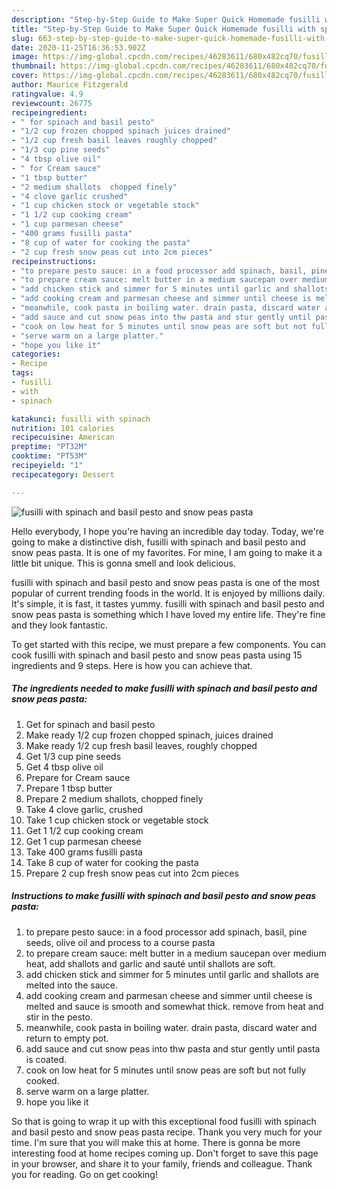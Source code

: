 ```yaml
---
description: "Step-by-Step Guide to Make Super Quick Homemade fusilli with spinach and basil pesto and snow peas pasta"
title: "Step-by-Step Guide to Make Super Quick Homemade fusilli with spinach and basil pesto and snow peas pasta"
slug: 663-step-by-step-guide-to-make-super-quick-homemade-fusilli-with-spinach-and-basil-pesto-and-snow-peas-pasta
date: 2020-11-25T16:36:53.902Z
image: https://img-global.cpcdn.com/recipes/46283611/680x482cq70/fusilli-with-spinach-and-basil-pesto-and-snow-peas-pasta-recipe-main-photo.jpg
thumbnail: https://img-global.cpcdn.com/recipes/46283611/680x482cq70/fusilli-with-spinach-and-basil-pesto-and-snow-peas-pasta-recipe-main-photo.jpg
cover: https://img-global.cpcdn.com/recipes/46283611/680x482cq70/fusilli-with-spinach-and-basil-pesto-and-snow-peas-pasta-recipe-main-photo.jpg
author: Maurice Fitzgerald
ratingvalue: 4.9
reviewcount: 26775
recipeingredient:
- " for spinach and basil pesto"
- "1/2 cup frozen chopped spinach juices drained"
- "1/2 cup fresh basil leaves roughly chopped"
- "1/3 cup pine seeds"
- "4 tbsp olive oil"
- " for Cream sauce"
- "1 tbsp butter"
- "2 medium shallots  chopped finely"
- "4 clove garlic crushed"
- "1 cup chicken stock or vegetable stock"
- "1 1/2 cup cooking cream"
- "1 cup parmesan cheese"
- "400 grams fusilli pasta"
- "8 cup of water for cooking the pasta"
- "2 cup fresh snow peas cut into 2cm pieces"
recipeinstructions:
- "to prepare pesto sauce: in a food processor add spinach, basil, pine seeds, olive oil and process to a course pasta"
- "to prepare cream sauce: melt butter in a medium saucepan over medium heat, add shallots and garlic and sauté until shallots are soft."
- "add chicken stick and simmer for 5 minutes until garlic and shallots are melted into the sauce."
- "add cooking cream and parmesan cheese and simmer until cheese is melted and sauce is smooth and somewhat thick. remove from heat and stir in the pesto."
- "meanwhile, cook pasta in boiling water. drain pasta, discard water and return to empty pot."
- "add sauce and cut snow peas into thw pasta and stur gently until pasta is coated."
- "cook on low heat for 5 minutes until snow peas are soft but not fully cooked."
- "serve warm on a large platter."
- "hope you like it"
categories:
- Recipe
tags:
- fusilli
- with
- spinach

katakunci: fusilli with spinach 
nutrition: 101 calories
recipecuisine: American
preptime: "PT32M"
cooktime: "PT53M"
recipeyield: "1"
recipecategory: Dessert

---
```



![fusilli with spinach and basil pesto and snow peas pasta](https://img-global.cpcdn.com/recipes/46283611/680x482cq70/fusilli-with-spinach-and-basil-pesto-and-snow-peas-pasta-recipe-main-photo.jpg)

Hello everybody, I hope you're having an incredible day today. Today, we're going to make a distinctive dish, fusilli with spinach and basil pesto and snow peas pasta. It is one of my favorites. For mine, I am going to make it a little bit unique. This is gonna smell and look delicious.

fusilli with spinach and basil pesto and snow peas pasta is one of the most popular of current trending foods in the world. It is enjoyed by millions daily. It's simple, it is fast, it tastes yummy. fusilli with spinach and basil pesto and snow peas pasta is something which I have loved my entire life. They're fine and they look fantastic.




To get started with this recipe, we must prepare a few components. You can cook fusilli with spinach and basil pesto and snow peas pasta using 15 ingredients and 9 steps. Here is how you can achieve that.

<!--inarticleads1-->

##### The ingredients needed to make fusilli with spinach and basil pesto and snow peas pasta:

1. Get  for spinach and basil pesto
1. Make ready 1/2 cup frozen chopped spinach, juices drained
1. Make ready 1/2 cup fresh basil leaves, roughly chopped
1. Get 1/3 cup pine seeds
1. Get 4 tbsp olive oil
1. Prepare  for Cream sauce
1. Prepare 1 tbsp butter
1. Prepare 2 medium shallots,  chopped finely
1. Take 4 clove garlic, crushed
1. Take 1 cup chicken stock or vegetable stock
1. Get 1 1/2 cup cooking cream
1. Get 1 cup parmesan cheese
1. Take 400 grams fusilli pasta
1. Take 8 cup of water for cooking the pasta
1. Prepare 2 cup fresh snow peas cut into 2cm pieces




<!--inarticleads2-->

##### Instructions to make fusilli with spinach and basil pesto and snow peas pasta:

1. to prepare pesto sauce: in a food processor add spinach, basil, pine seeds, olive oil and process to a course pasta
1. to prepare cream sauce: melt butter in a medium saucepan over medium heat, add shallots and garlic and sauté until shallots are soft.
1. add chicken stick and simmer for 5 minutes until garlic and shallots are melted into the sauce.
1. add cooking cream and parmesan cheese and simmer until cheese is melted and sauce is smooth and somewhat thick. remove from heat and stir in the pesto.
1. meanwhile, cook pasta in boiling water. drain pasta, discard water and return to empty pot.
1. add sauce and cut snow peas into thw pasta and stur gently until pasta is coated.
1. cook on low heat for 5 minutes until snow peas are soft but not fully cooked.
1. serve warm on a large platter.
1. hope you like it




So that is going to wrap it up with this exceptional food fusilli with spinach and basil pesto and snow peas pasta recipe. Thank you very much for your time. I'm sure that you will make this at home. There is gonna be more interesting food at home recipes coming up. Don't forget to save this page in your browser, and share it to your family, friends and colleague. Thank you for reading. Go on get cooking!

